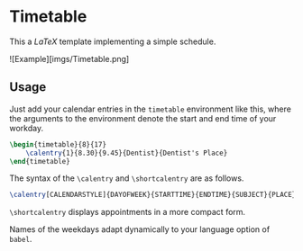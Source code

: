 # Timetable

This a *LaTeX* template implementing a simple schedule.

![Example][imgs/Timetable.png]

## Usage

Just add your calendar entries in the `timetable` environment
like this, where the arguments to the environment denote the
start and end time of your workday.

```latex
\begin{timetable}{8}{17}
	\calentry{1}{8.30}{9.45}{Dentist}{Dentist's Place}
\end{timetable}
```

The syntax of the `\calentry` and `\shortcalentry` are as follows.

```latex
\calentry[CALENDARSTYLE]{DAYOFWEEK}{STARTTIME}{ENDTIME}{SUBJECT}{PLACE}
```

`\shortcalentry` displays appointments in a more compact form.

Names of the weekdays adapt dynamically to your language option
of `babel`.
